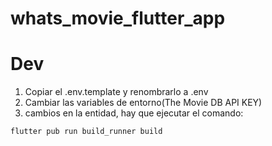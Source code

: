 # whats_movie_flutter_app

# Dev

1. Copiar el .env.template y renombrarlo a .env
2. Cambiar las variables de entorno(The Movie DB API KEY)
3. cambios en la entidad, hay que ejecutar el comando: 
```
flutter pub run build_runner build
```